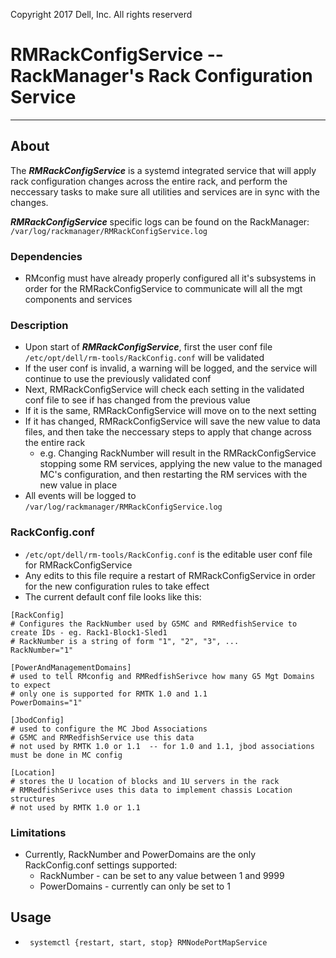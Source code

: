 Copyright 2017 Dell, Inc. All rights reserverd
 
# RMRackConfigService -- RackManager's Rack Configuration Service

---

## About
The ***RMRackConfigService*** is a systemd integrated service that will apply rack configuration changes across the entire rack,
and perform the neccessary tasks to make sure all utilities and services are in sync with the changes.

***RMRackConfigService*** specific logs can be found on the RackManager: `/var/log/rackmanager/RMRackConfigService.log`

### Dependencies
* RMconfig must have already properly configured all it's subsystems in order for the RMRackConfigService to
  communicate will all the mgt components and services

### Description
* Upon start of ***RMRackConfigService***, first the user conf file `/etc/opt/dell/rm-tools/RackConfig.conf` will be validated
* If the user conf is invalid, a warning will be logged, and the service will continue to use the previously validated conf
* Next, RMRackConfigService will check each setting in the validated conf file to see if has changed from the previous value
* If it is the same, RMRackConfigService will move on to the next setting
* If it has changed, RMRackConfigService will save the new value to data files, and then take the neccessary steps to apply
  that change across the entire rack
  * e.g. Changing RackNumber will result in the RMRackConfigService stopping some RM services, applying the new value to the
    managed MC's configuration, and then restarting the RM services with the new value in place
* All events will be logged to `/var/log/rackmanager/RMRackConfigService.log`

### RackConfig.conf
* `/etc/opt/dell/rm-tools/RackConfig.conf` is the editable user conf file for RMRackConfigService
* Any edits to this file require a restart of RMRackConfigService in order for the new configuration rules to take effect
* The current default conf file looks like this:

```
[RackConfig]
# Configures the RackNumber used by G5MC and RMRedfishService to create IDs - eg. Rack1-Block1-Sled1
# RackNumber is a string of form "1", "2", "3", ...
RackNumber="1"

[PowerAndManagementDomains]
# used to tell RMconfig and RMRedfishSerivce how many G5 Mgt Domains to expect
# only one is supported for RMTK 1.0 and 1.1
PowerDomains="1"

[JbodConfig]
# used to configure the MC Jbod Associations
# G5MC and RMRedfishService use this data
# not used by RMTK 1.0 or 1.1  -- for 1.0 and 1.1, jbod associations must be done in MC config

[Location]
# stores the U location of blocks and 1U servers in the rack
# RMRedfishSerivce uses this data to implement chassis Location structures
# not used by RMTK 1.0 or 1.1
```

### Limitations
* Currently, RackNumber and PowerDomains are the only RackConfig.conf settings supported:
  * RackNumber - can be set to any value between 1 and 9999
  * PowerDomains - currently can only be set to 1
  
## Usage
* ` systemctl {restart, start, stop} RMNodePortMapService`
